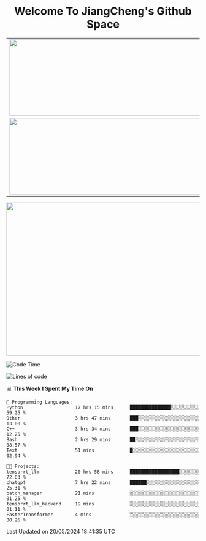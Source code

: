 <h1 align="center">Welcome To JiangCheng's Github Space</h1>

<table align="center" frame="void" rules="none" >
  <tr>
    <td>
      <div align="center"> <img height="200px" width="500px"  src="https://github-readme-stats.vercel.app/api?username=thisjiang&hide_title=true&hide_border=true&layout=compact&show_icons=trueline_height=21&text_color=000&icon_color=000&bg_color=0,ea6161,ffc64d,fffc4d,52fa5a&theme=graywhite" /> </div>
    </td>
    <td>
      <div align="center"> <img height="200px" width="500px" src="https://github-readme-stats.vercel.app/api/top-langs/?username=thisjiang&hide_title=true&hide_border=true&layout=compact&langs_count=6&text_color=000&icon_color=fff&bg_color=0,52fa5a,4dfcff,c64dff&theme=graywhite" /> </div>
    </td>
  </tr>
  <tr>
    <td>
      <div align="center"> <img height="200px" width="500px" src="https://github-readme-streak-stats.herokuapp.com/?user=thisjiang&hide_title=true&hide_border=true&layout=compact&langs_count=6" /> </div>
    </td>
    <td>
      <div align="center"> 
      <a href="https://github.com/" target="_blank"><img style="margin: 10px" src="https://profilinator.rishav.dev/skills-assets/git-scm-icon.svg" alt="Git" height="50" /></a>  
      <a href="https://www.linux.org/" target="_blank"><img style="margin: 10px" src="https://profilinator.rishav.dev/skills-assets/linux-original.svg" alt="Linux" height="50" /></a>  
      <a href="https://www.gnu.org/software/bash/" target="_blank"><img style="margin: 10px" src="https://profilinator.rishav.dev/skills-assets/gnu_bash-icon.svg" alt="Bash" height="50" /></a>  
      </div>
    </td>
  </tr>
</table>

<div align="center"> <img height="400px" width="1000px" src="https://github-readme-activity-graph.cyclic.app/graph?username=thisjiang&theme=react&hide_title=true&hide_border=true&layout=compact&langs_count=6" /> </div></td>

<!--START_SECTION:waka-->
![Code Time](http://img.shields.io/badge/Code%20Time-1%2C256%20hrs%2046%20mins-blue)

![Lines of code](https://img.shields.io/badge/From%20Hello%20World%20I%27ve%20Written-632.1%20thousand%20lines%20of%20code-blue)

📊 **This Week I Spent My Time On** 

```text
💬 Programming Languages: 
Python                   17 hrs 15 mins      ███████████████░░░░░░░░░░   59.25 % 
Other                    3 hrs 47 mins       ███░░░░░░░░░░░░░░░░░░░░░░   13.00 % 
C++                      3 hrs 34 mins       ███░░░░░░░░░░░░░░░░░░░░░░   12.25 % 
Bash                     2 hrs 29 mins       ██░░░░░░░░░░░░░░░░░░░░░░░   08.57 % 
Text                     51 mins             █░░░░░░░░░░░░░░░░░░░░░░░░   02.94 % 

🐱‍💻 Projects: 
tensorrt_llm             20 hrs 58 mins      ██████████████████░░░░░░░   72.03 % 
chatgpt                  7 hrs 22 mins       ██████░░░░░░░░░░░░░░░░░░░   25.31 % 
batch_manager            21 mins             ░░░░░░░░░░░░░░░░░░░░░░░░░   01.25 % 
tensorrt_llm_backend     19 mins             ░░░░░░░░░░░░░░░░░░░░░░░░░   01.11 % 
FasterTransformer        4 mins              ░░░░░░░░░░░░░░░░░░░░░░░░░   00.26 % 
```


 Last Updated on 20/05/2024 18:41:35 UTC
<!--END_SECTION:waka-->
